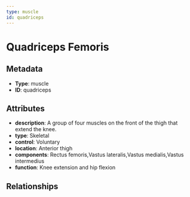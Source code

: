 ```yaml
---
type: muscle
id: quadriceps
---
```


# Quadriceps Femoris

## Metadata

- **Type**: muscle
- **ID**: quadriceps

## Attributes

- **description**: A group of four muscles on the front of the thigh that extend the knee.
- **type**: Skeletal
- **control**: Voluntary
- **location**: Anterior thigh
- **components**: Rectus femoris,Vastus lateralis,Vastus medialis,Vastus intermedius
- **function**: Knee extension and hip flexion

## Relationships


